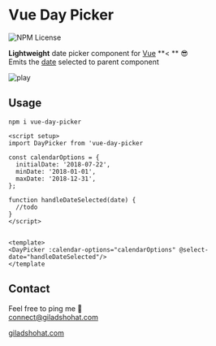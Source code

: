 # Vue Day Picker

![NPM License](https://img.shields.io/npm/l/vue-day-picker)

**Lightweight** date picker component for [Vue](https://vuejs.org/) **< ** 😎 <br>
Emits the [date](https://developer.mozilla.org/en-US/docs/Web/JavaScript/Reference/Global_Objects/Date) selected to parent component 

![play](https://github.com/gshohat/vue-day-picker/assets/91323932/6ccfcd1f-e317-44e9-84cd-06ff8255ebb7)

## Usage

`npm i vue-day-picker`

```
<script setup>
import DayPicker from 'vue-day-picker

const calendarOptions = {
  initialDate: '2018-07-22',
  minDate: '2018-01-01',
  maxDate: '2018-12-31',
};

function handleDateSelected(date) {
  //todo
}
</script>


<template>
<DayPicker :calendar-options="calendarOptions" @select-date="handleDateSelected"/>
</template
```

## Contact
Feel free to ping me 💫
<br>
connect@giladshohat.com

[giladshohat.com](https://giladshohat.com)
